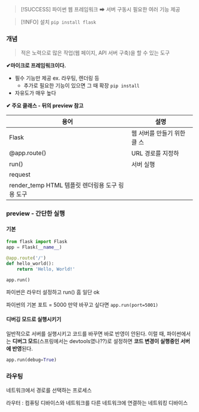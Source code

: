
>[!SUCCESS]  파이썬 웹 프레임워크  ➡ 서버 구동시 필요한 여러 기능 제공 



> [!INFO] 설치 
> `pip install flask`
> 


### 개념
> 적은 노력으로 많은 작업(웹 페이지, API 서버 구축)을 할 수 있는 도구 

**✔마이크로 프레임워크이다.**
- 필수 기능만 제공 ex. 라우팅, 렌더링 등 
	- 추가로 필요한 기능이 있으면 그 때 확장 `pip install`
- 자유도가 매우 높다

**✔ 주요 클래스 - 뒤의 preview 참고** 

| 용어              | 설명                 |
| --------------- | ----------------- |
| Flask           | 웹 서버를 만들기 위한 클  스  |
| @app.route()    | URL 경로를 지정하        |
| run()           | 서버 실행              |
| request         |                    |
| render_temp HTML 템플릿 렌더링용 도구  링용 도구  |



### preview - 간단한 실행
#### 기본 
```python
from flask import Flask
app = Flask(__name__)

@app.route('/')
def hello_world():
    return 'Hello, World!'

app.run()
```
파이썬은 라우터 설정하고 run() 흠 일단 ok 

파이썬의 기본 포트 = 5000
만약 바꾸고 싶다면 `app.run(port=5001)`

#### 디버깅 모드로 실행시키기 
일반적으로 서버를 실행시키고 코드를 바꾸면 바로 반영이 안된다.
이럴 때, 파이썬에서는 **디버그 모드**(스프링에서는 devtools였나??)로 설정하면 **코드 변경이 실행중인 서버에 반영**된다. 
```python
app.run(debug=True)
```


### 라우팅 
네트워크에서 경로를 선택하는 프로세스


라우터 : 컴퓨팅 디바이스와 네트워크를 다른 네트워크에 연결하는 네트워킹 디바이스